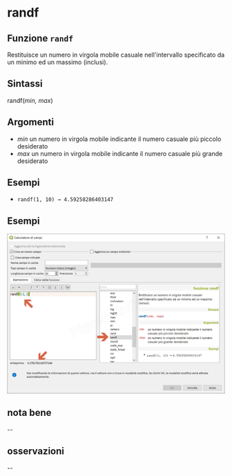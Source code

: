 # randf

## Funzione `randf`

Restituisce un numero in virgola mobile casuale nell'intervallo specificato da un minimo ed un massimo \(inclusi\).

## Sintassi

randf\(_min, max_\)

## Argomenti

* _min_ un numero in virgola mobile indicante il numero casuale più piccolo desiderato
* _max_ un numero in virgola mobile indicante il numero casuale più grande desiderato

## Esempi

* `randf(1, 10) → 4.59258286403147`

## Esempi

![](../../../.gitbook/assets/randf1.png)

## nota bene

--

## osservazioni

--

